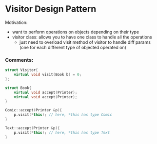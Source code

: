 # Visitor Design Pattern

Motivation:
- want to perform operations on objects depending on their type
- visitor class: allows you to have one class to handle all the operations
  - just need to overload visit method of visitor to handle diff params (one for each different type of objected operated on)
### Comments:

```cpp
struct Visitor{
    virtual void visit(Book b) = 0;
};

struct Book{
    virtual void accept(Printer);
    virtual void accept(Printer);
}

Comic::accept(Printer &p){  
    p.visit(*this); // here, *this has type Comic
}

Text::accept(Printer &p){  
    p.visit(*this); // here, *this has type Text
}

```